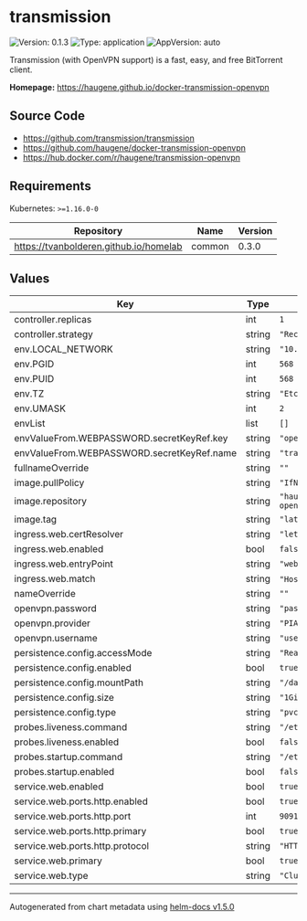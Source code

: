 # transmission

![Version: 0.1.3](https://img.shields.io/badge/Version-0.1.3-informational?style=flat-square) ![Type: application](https://img.shields.io/badge/Type-application-informational?style=flat-square) ![AppVersion: auto](https://img.shields.io/badge/AppVersion-auto-informational?style=flat-square)

Transmission (with OpenVPN support) is a fast, easy, and free BitTorrent client.

**Homepage:** <https://haugene.github.io/docker-transmission-openvpn>

## Source Code

* <https://github.com/transmission/transmission>
* <https://github.com/haugene/docker-transmission-openvpn>
* <https://hub.docker.com/r/haugene/transmission-openvpn>

## Requirements

Kubernetes: `>=1.16.0-0`

| Repository | Name | Version |
|------------|------|---------|
| https://tvanbolderen.github.io/homelab | common | 0.3.0 |

## Values

| Key | Type | Default | Description |
|-----|------|---------|-------------|
| controller.replicas | int | `1` |  |
| controller.strategy | string | `"Recreate"` |  |
| env.LOCAL_NETWORK | string | `"10.0.0.0/8,172.16.0.0/12"` |  |
| env.PGID | int | `568` |  |
| env.PUID | int | `568` |  |
| env.TZ | string | `"Etc/UTC"` |  |
| env.UMASK | int | `2` |  |
| envList | list | `[]` |  |
| envValueFrom.WEBPASSWORD.secretKeyRef.key | string | `"openvpn-password"` |  |
| envValueFrom.WEBPASSWORD.secretKeyRef.name | string | `"transmission-credentials"` |  |
| fullnameOverride | string | `""` |  |
| image.pullPolicy | string | `"IfNotPresent"` |  |
| image.repository | string | `"haugene/transmission-openvpn"` |  |
| image.tag | string | `"latest"` |  |
| ingress.web.certResolver | string | `"letsencrypt"` |  |
| ingress.web.enabled | bool | `false` |  |
| ingress.web.entryPoint | string | `"websecure"` |  |
| ingress.web.match | string | `"Host(`test.example.com`)"` |  |
| nameOverride | string | `""` |  |
| openvpn.password | string | `"pass"` |  |
| openvpn.provider | string | `"PIA"` |  |
| openvpn.username | string | `"user"` |  |
| persistence.config.accessMode | string | `"ReadWriteOnce"` |  |
| persistence.config.enabled | bool | `true` |  |
| persistence.config.mountPath | string | `"/data"` |  |
| persistence.config.size | string | `"1Gi"` |  |
| persistence.config.type | string | `"pvc"` |  |
| probes.liveness.command | string | `"/etc/scripts/healthcheck.sh"` |  |
| probes.liveness.enabled | bool | `false` |  |
| probes.startup.command | string | `"/etc/scripts/healthcheck.sh"` |  |
| probes.startup.enabled | bool | `false` |  |
| service.web.enabled | bool | `true` |  |
| service.web.ports.http.enabled | bool | `true` |  |
| service.web.ports.http.port | int | `9091` |  |
| service.web.ports.http.primary | bool | `true` |  |
| service.web.ports.http.protocol | string | `"HTTP"` |  |
| service.web.primary | bool | `true` |  |
| service.web.type | string | `"ClusterIP"` |  |

----------------------------------------------
Autogenerated from chart metadata using [helm-docs v1.5.0](https://github.com/norwoodj/helm-docs/releases/v1.5.0)
